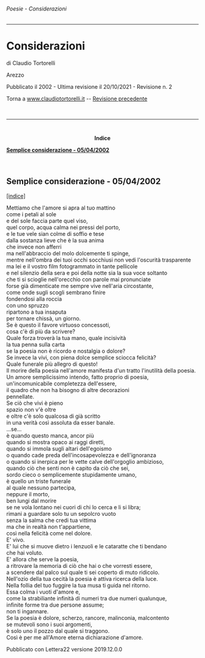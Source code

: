 <body>
<h6 class="header">Poesie - Considerazioni</h6>
<hr/>
<h1>Considerazioni</h1>
<p class="author">di Claudio Tortorelli</p>
<p class="place">Arezzo</p>
<p class="republishData">Pubblicato il 2002 - Ultima revisione il 20/10/2021 - Revisione n. 2</p>
<p>Torna a <a href="https://www.claudiotortorelli.it">www.claudiotortorelli.it</a> -- <a href="https://www.claudiotortorelli.it/05b5e15c0513ab188fdf1875d4a97b39beb554858ea4107d26d70c45a611ace6.html">Revisione precedente</a></p><br/><hr/>
<div style="text-align:center; margin-top:40px;"><a name="index"></a><b>Indice</b></div>
<p class="summary">
<b><a class="summarylink" href="#1">Semplice considerazione - 05/04/2002</a></b><br/>
</p>
<br/>
<h2><a name="1"></a>Semplice considerazione - 05/04/2002</h2>
<p class="returnIndex"><a href="#index">[indice]</a></p>
<p class="indent">
Mettiamo che l'amore si apra al tuo mattino <br/> come i petali al sole <br/> e del sole faccia parte quel viso, <br/> quel corpo, acqua calma nei pressi del porto, <br/> e le tue vele sian colme di soffio e tese <br/> dalla sostanza lieve che è la sua anima <br/> che invece non afferri  <br/> ma nell'abbraccio del molo dolcemente ti spinge, <br/> mentre nell'ombra dei tuoi occhi socchiusi non vedi l'oscurità trasparente <br/> ma lei e il vostro film fotogrammato in tante pellicole <br/> e nel silenzio della sera e poi della notte sia la sua voce soltanto <br/> che ti si scioglie nell'orecchio con parole mai pronunciate <br/> forse già dimenticate me sempre vive nell'aria circostante, <br/> come onde sugli scogli sembrano finire  <br/> fondendosi alla roccia  <br/> con uno spruzzo <br/> ripartono a tua insaputa <br/> per tornare chissà, un giorno. <br/> Se è questo il favore virtuoso concessoti, <br/> cosa c'è di più da scrivere? <br/> Quale forza troverà la tua mano, quale incisività <br/> la tua penna sulla carta <br/> se la poesia non è ricordo e nostalgia o dolore? <br/> Se invece la vivi, con piena dolce semplice sciocca felicità? <br/> Quale funerale più allegro di questo! <br/> Il morire della poesia nell'amore manifesta d'un tratto l'inutilità della poesia. <br/> Un amore semplicissimo intendo, fatto proprio di poesia, <br/> un'incomunicabile completezza dell'essere, <br/> il quadro che non ha bisogno di altre decorazioni <br/> pennellate. <br/> Se ciò che vivi è pieno  <br/> spazio non v'è oltre  <br/> e oltre c'è solo qualcosa di già scritto <br/> in una verità così assoluta da esser banale. <br/> ...se...  <br/> è quando questo manca, ancor più <br/> quando si mostra opaco ai raggi diretti, <br/> quando si immola sugli altari dell'egoismo <br/> o quando cade preda dell'incosapevolezza e dell'ignoranza <br/> o quando si inerpica per le vette calve dell'orgoglio ambizioso, <br/> quando ciò che senti non è capito da ciò che sei, <br/> sordo cieco o semplicemente stupidamente umano, <br/> è quello un triste funerale <br/> al quale nessuno partecipa, <br/> neppure il morto, <br/> ben lungi dal morire  <br/> se ne vola lontano nei cuori di chi lo cerca e li si libra; <br/> rimani a guardare solo tu un sepolcro vuoto  <br/> senza la salma che credi tua vittima <br/> ma che in realtà non t'appartiene, <br/> così nella felicità come nel dolore. <br/> E' vivo.  <br/> E' lui che si muove dietro i lenzuoli e le cataratte che ti bendano <br/> che hai voluto. <br/> E' allora che serve la poesia, <br/> a ritrovare la memoria di ciò che hai o che vorresti essere, <br/> a scendere dal palco sul quale ti sei coperto di muto ridicolo. <br/> Nell'ozio della tua cecità la poesia è attiva ricerca della luce. <br/> Nella follia del tuo fuggire la tua musa ti guida nel ritorno. <br/> Essa colma i vuoti d'amore e,  <br/> come la strabiliante infinità di numeri tra due numeri qualunque, <br/> infinite forme tra due persone assume; <br/> non ti ingannare. <br/> Se la poesia è dolore, scherzo, rancore, malinconia, malcontento <br/> se mutevoli sono i suoi argomenti, <br/> è solo uno il pozzo dal quale si traggono. <br/> Così è per me all'Amore eterna dichiarazione d'amore.</p>
<p class="footer">Pubblicato con Lettera22 versione 2019.12.0.0</p>
</body>

